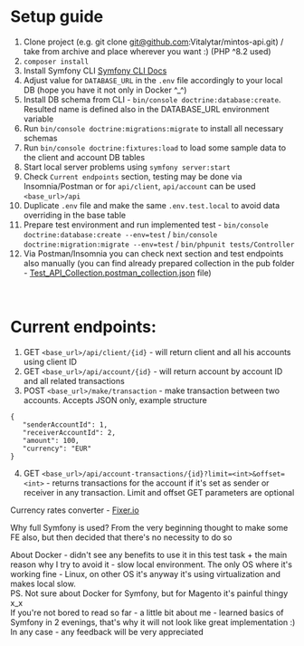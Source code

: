 # Setup guide
1. Clone project (e.g. git clone git@github.com:Vitalytar/mintos-api.git) / take from archive and place wherever you want :) (PHP ^8.2 used)
2. `composer install`
3. Install Symfony CLI [Symfony CLI Docs](https://symfony.com/download)
4. Adjust value for `DATABASE_URL` in the `.env` file accordingly to your local DB (hope you have it not only in Docker ^_^)
5. Install DB schema from CLI - `bin/console doctrine:database:create`. Resulted name is defined also in the DATABASE_URL environment variable
6. Run `bin/console doctrine:migrations:migrate` to install all necessary schemas
7. Run `bin/console doctrine:fixtures:load` to load some sample data to the client and account DB tables
8. Start local server problems using `symfony server:start`
9. Check `Current endpoints` section, testing may be done via Insomnia/Postman or for `api/client`, `api/account` can be used `<base_url>/api`
10. Duplicate `.env` file and make the same `.env.test.local` to avoid data overriding in the base table
11. Prepare test environment and run implemented test - `bin/console doctrine:database:create --env=test` / `bin/console doctrine:migration:migrate --env=test` /  `bin/phpunit tests/Controller`
12. Via Postman/Insomnia you can check next section and test endpoints also manually (you can find already prepared collection in the pub folder - [Test_API_Collection.postman_collection.json](public%2FTest_API_Collection.postman_collection.json) file)
<br/>

# Current endpoints:
1. GET `<base_url>/api/client/{id}` - will return client and all his accounts using client ID
2. GET `<base_url>/api/account/{id}` - will return account by account ID and all related transactions
3. POST `<base_url>/make/transaction` - make transaction between two accounts. Accepts JSON only, example structure
```
{
   "senderAccountId": 1,
   "receiverAccountId": 2,
   "amount": 100,
   "currency": "EUR"
}
```
4. GET `<base_url>/api/account-transactions/{id}?limit=<int>&offset=<int>` - returns transactions for the account if it's set as sender or receiver in any transaction. Limit and offset GET parameters are optional

Currency rates converter - [Fixer.io](https://fixer.io/)

Why full Symfony is used? From the very beginning thought to make some FE also, but then decided that there's no necessity to do so

About Docker - didn't see any benefits to use it in this test task + the main reason why I try to avoid it - slow local environment.
The only OS where it's working fine - Linux, on other OS it's anyway it's using virtualization and makes local slow.<br/>
PS. Not sure about Docker for Symfony, but for Magento it's painful thingy x_x<br/>
If you're not bored to read so far - a little bit about me - learned basics of Symfony in 2 evenings, that's why it will not look like great implementation :)<br/>
In any case - any feedback will be very appreciated
